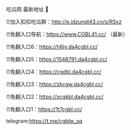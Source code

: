 吃瓜网 最新地址 👋 

⏰加入扣扣吃瓜群：http://e.idzunqt43.cn/s/RSxz

⏰免翻入口导航：https://www.CGBL41.cc/  （最新）

⏰免翻入口6：https://h6iy.da4cgbl.cc/

⏰免翻入口5：https://1548791.da4cgbl.cc/

⏰免翻入口4：https://cgdbl.da4cgbl.cc/

⏰免翻入口3：https://zkcgw.da4cgbl.cc/

⏰免翻入口2：https://xcgkbl.da4cgbl.cc/

⏰免翻入口1：https://1t7cgbl.cc/

telegram:https://t.me/cgblw_sq


